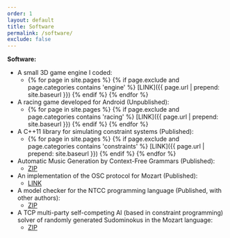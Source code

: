 ```yaml
---
order: 1
layout: default
title: Software
permalink: /software/
exclude: false
---
```


**Software:**

- A small 3D game engine I coded:
  + {% for page in site.pages %} {% if page.exclude and page.categories contains 'engine' %} [LINK]({{ page.url | prepend: site.baseurl }}) {% endif %} {% endfor %}
- A racing game developed for Android (Unpublished):
  + {% for page in site.pages %} {% if page.exclude and page.categories contains 'racing' %} [LINK]({{ page.url | prepend: site.baseurl }}) {% endif %} {% endfor %}
- A C++11 library for simulating constraint systems (Published):
  + {% for page in site.pages %} {% if page.exclude and page.categories contains 'constraints' %} [LINK]({{ page.url | prepend: site.baseurl }}) {% endif %} {% endfor %}
- Automatic Music Generation by Context-Free Grammars (Published):
  + [ZIP][music-gen]
- An implementation of the OSC protocol for Mozart (Published):
  + [LINK][osc-mozart]
- A model checker for the NTCC programming language (Published, with other authors):
  + [ZIP][ntcc-checker]
- A TCP multi-party self-competing AI (based in constraint programming) solver of randomly generated Sudominokus in the Mozart language:
  + [ZIP][sudo-solver]

[formal-racing]:    http://google.com
[constraints-lib]:  http://google.com
[music-gen]:        ../assets/other/music_grammars.zip
[osc-mozart]:       http://cic.javerianacali.edu.co/wiki/doku.php?id=grupos:avispa:osc-oz
[ntcc-checker]:     ../assets/other/ntccModelChecker.zip
[sudominoku]:       http://www.ludism.org/attachments/ppwiki/Sudominoku.pdf
[sudo-solver]:      ../assets/other/sudominoku.zip

